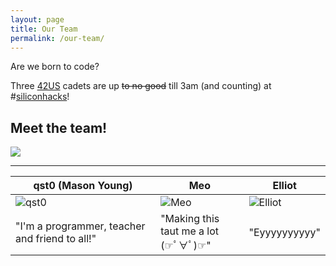 ```yaml
---
layout: page
title: Our Team
permalink: /our-team/
---
```


Are we born to code?

Three [42US](https://www.42.us.org/) cadets are up <strike>to no good</strike> till 3am (and counting) at #[siliconhacks](http://www.siliconhacks.com/)!


## Meet the team!

![](http://i.imgur.com/OCKihgF.jpg)

---

| qst0 (Mason Young)                             | Meo                                    |  Elliot                                        |
|------------------------------------------------|----------------------------------------|------------------------------------------------|
| ![qst0](http://i.imgur.com/uPwHVcn.png)        | ![Meo](http://i.imgur.com/3HAe5OZ.png) | ![Elliot](http://i.imgur.com/XzySVBc.png)      |
| "I'm a programmer, teacher and friend to all!" | "Making this taut me a lot<br>(☞ﾟ∀ﾟ)☞"   | "Eyyyyyyyyyy"        |
